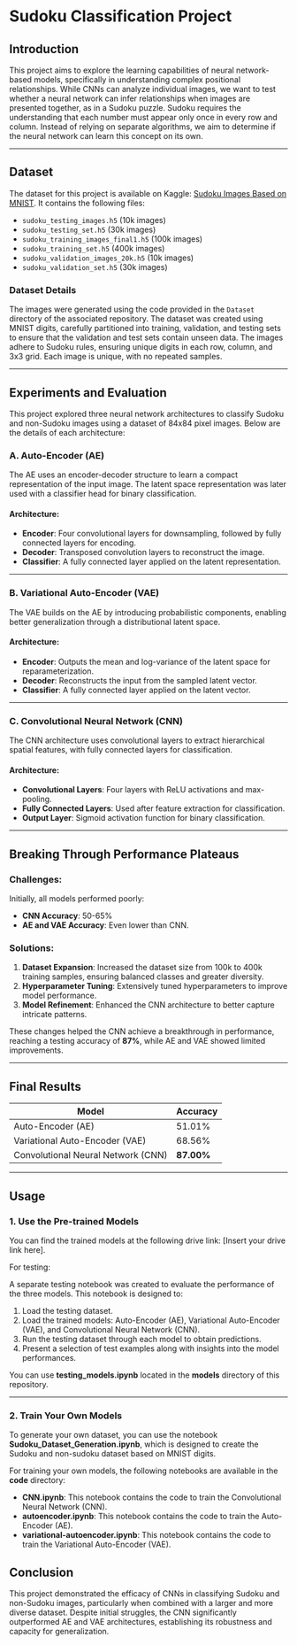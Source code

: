 # Sudoku Classification Project

## Introduction

This project aims to explore the learning capabilities of neural network-based models, specifically in understanding complex positional relationships. While CNNs can analyze individual images, we want to test whether a neural network can infer relationships when images are presented together, as in a Sudoku puzzle. Sudoku requires the understanding that each number must appear only once in every row and column. Instead of relying on separate algorithms, we aim to determine if the neural network can learn this concept on its own.

---

## Dataset
The dataset for this project is available on Kaggle: [Sudoku Images Based on MNIST](https://www.kaggle.com/datasets/laithnayal/sudoku-images-based-on-mnist). It contains the following files:

- `sudoku_testing_images.h5` (10k images)
- `sudoku_testing_set.h5` (30k images)
- `sudoku_training_images_final1.h5` (100k images)
- `sudoku_training_set.h5` (400k images)
- `sudoku_validation_images_20k.h5` (10k images)
- `sudoku_validation_set.h5` (30k images)

### Dataset Details
The images were generated using the code provided in the `Dataset` directory of the associated repository. The dataset was created using MNIST digits, carefully partitioned into training, validation, and testing sets to ensure that the validation and test sets contain unseen data. The images adhere to Sudoku rules, ensuring unique digits in each row, column, and 3x3 grid. Each image is unique, with no repeated samples.

---

## Experiments and Evaluation

This project explored three neural network architectures to classify Sudoku and non-Sudoku images using a dataset of 84x84 pixel images. Below are the details of each architecture:

### A. Auto-Encoder (AE)
The AE uses an encoder-decoder structure to learn a compact representation of the input image. The latent space representation was later used with a classifier head for binary classification.

#### Architecture:
- **Encoder**: Four convolutional layers for downsampling, followed by fully connected layers for encoding.
- **Decoder**: Transposed convolution layers to reconstruct the image.
- **Classifier**: A fully connected layer applied on the latent representation.

---

### B. Variational Auto-Encoder (VAE)
The VAE builds on the AE by introducing probabilistic components, enabling better generalization through a distributional latent space.

#### Architecture:
- **Encoder**: Outputs the mean and log-variance of the latent space for reparameterization.
- **Decoder**: Reconstructs the input from the sampled latent vector.
- **Classifier**: A fully connected layer applied on the latent vector.

---

### C. Convolutional Neural Network (CNN)
The CNN architecture uses convolutional layers to extract hierarchical spatial features, with fully connected layers for classification.

#### Architecture:
- **Convolutional Layers**: Four layers with ReLU activations and max-pooling.
- **Fully Connected Layers**: Used after feature extraction for classification.
- **Output Layer**: Sigmoid activation function for binary classification.

---

## Breaking Through Performance Plateaus

### Challenges:
Initially, all models performed poorly:
- **CNN Accuracy**: 50-65%
- **AE and VAE Accuracy**: Even lower than CNN.

### Solutions:
1. **Dataset Expansion**: Increased the dataset size from 100k to 400k training samples, ensuring balanced classes and greater diversity.
2. **Hyperparameter Tuning**: Extensively tuned hyperparameters to improve model performance.
3. **Model Refinement**: Enhanced the CNN architecture to better capture intricate patterns.

These changes helped the CNN achieve a breakthrough in performance, reaching a testing accuracy of **87%**, while AE and VAE showed limited improvements.

---

## Final Results

| Model                  | Accuracy |
|------------------------|----------|
| Auto-Encoder (AE)      | 51.01%   |
| Variational Auto-Encoder (VAE) | 68.56%   |
| Convolutional Neural Network (CNN) | **87.00%**   |

---

## Usage

### 1. Use the Pre-trained Models
You can find the trained models at the following drive link: [Insert your drive link here].

For testing:

A separate testing notebook was created to evaluate the performance of the three models. This notebook is designed to:

1. Load the testing dataset.
2. Load the trained models: Auto-Encoder (AE), Variational Auto-Encoder (VAE), and Convolutional Neural Network (CNN).
3. Run the testing dataset through each model to obtain predictions.
4. Present a selection of test examples along with insights into the model performances.

You can use  **testing_models.ipynb** located in the **models** directory of this repository.

---

### 2. Train Your Own Models

To generate your own dataset, you can use the notebook **Sudoku_Dataset_Generation.ipynb**, which is designed to create the Sudoku and non-sudoku dataset based on MNIST digits.

For training your own models, the following notebooks are available in the **code** directory:

- **CNN.ipynb**: This notebook contains the code to train the Convolutional Neural Network (CNN).
- **autoencoder.ipynb**: This notebook contains the code to train the Auto-Encoder (AE).
- **variational-autoencoder.ipynb**: This notebook contains the code to train the Variational Auto-Encoder (VAE).


## Conclusion
This project demonstrated the efficacy of CNNs in classifying Sudoku and non-Sudoku images, particularly when combined with a larger and more diverse dataset. Despite initial struggles, the CNN significantly outperformed AE and VAE architectures, establishing its robustness and capacity for generalization.
